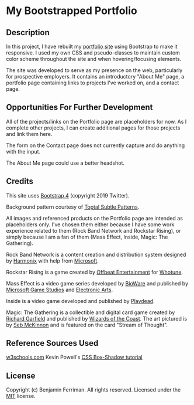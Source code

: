 # My Bootstrapped Portfolio

## Description

In this project, I have rebuilt my [portfolio site](https://github.com/bferriman/portfolio.git) using Bootstrap to make it responsive.  I used my own CSS and pseudo-classes to maintain custom color scheme throughout the site and when hovering/focusing elements.

The site was developed to serve as my presence on the web, particularly for prospective employers.  It contains an introductory "About Me" page, a portfolio page containing links to projects I've worked on, and a contact page.

## Opportunities For Further Development

All of the projects/links on the Portfolio page are placeholders for now. As I complete other projects, I can create additional pages for those projects and link them here.

The form on the Contact page does not currently capture and do anything with the input.

The About Me page could use a better headshot.

## Credits

This site uses [Bootstrap 4](https://getbootstrap.com/) (copyright 2019 Twitter).

Background pattern courtesy of [Toptal Subtle Patterns](https://www.toptal.com/designers/subtlepatterns/).

All images and referenced products on the Portfolio page are intended as placeholders only.  I've chosen them either because I have some work experience related to them (Rock Band Network and Rockstar Rising), or simply because I am a fan of them (Mass Effect, Inside, Magic: The Gathering).

Rock Band Network is a content creation and distribution system designed by [Harmonix](https://www.harmonixmusic.com/) with help from [Microsoft](https://www.microsoft.com/en-us).

Rockstar Rising is a game created by [Offbeat Entertainment](https://www.offbeatent.com/) for [Whotune](https://www.facebook.com/Whotune/).

Mass Effect is a video game series developed by [BioWare](http://www.bioware.com/) and published by [Microsoft Game Studios](https://www.microsoftstudios.com/) and [Electronic Arts](https://www.ea.com/).

Inside is a video game developed and published by [Playdead](https://playdead.com/).

Magic: The Gathering is a collectible and digital card game created by [Richard Garfield](https://www.facebook.com/Richard-Garfield-147420095374222/) and published by [Wizards of the Coast](https://company.wizards.com/).  The art pictured is by [Seb McKinnon](http://www.sebmckinnon.com/) and is featured on the card "Stream of Thought".

## Reference Sources Used

[w3schools.com](https://www.w3schools.com/)
Kevin Powell's [CSS Box-Shadow tutorial](https://www.youtube.com/watch?v=-JNRQ5HjNeI&t=320s)

## License

Copyright (c) Benjamin Ferriman. All rights reserved.
Licensed under the [MIT](https://github.com/bferriman/portfolio/blob/master/LICENSE.txt) license.
